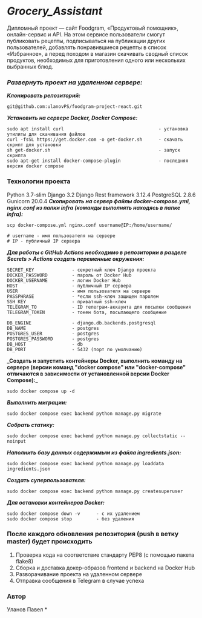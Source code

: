 # **_Grocery_Assistant_**

Дипломный проект — сайт Foodgram, «Продуктовый помощник», онлайн-сервис и API.
На этом сервисе пользователи смогут публиковать рецепты, подписываться на публикации других пользователей, добавлять понравившиеся рецепты в список «Избранное», а перед походом в магазин скачивать сводный список продуктов, необходимых для приготовления одного или нескольких выбранных блюд.

### _Развернуть проект на удаленном сервере:_

**_Клонировать репозиторий:_**

```
git@github.com:ulanovPS/foodgram-project-react.git
```

**_Установить на сервере Docker, Docker Compose:_**

```
sudo apt install curl                                   - установка утилиты для скачивания файлов
curl -fsSL https://get.docker.com -o get-docker.sh      - скачать скрипт для установки
sh get-docker.sh                                        - запуск скрипта
sudo apt-get install docker-compose-plugin              - последняя версия docker compose
```

### Технологии проекта

Python 3.7-slim
Django 3.2
Django Rest framework 3.12.4
PostgreSQL 2.8.6
Gunicorn 20.0.4
**_Скопировать на сервер файлы docker-compose.yml, nginx.conf из папки infra (команды выполнять находясь в папке infra):_**

```
scp docker-compose.yml nginx.conf username@IP:/home/username/

# username - имя пользователя на сервере
# IP - публичный IP сервера
```

**_Для работы с GitHub Actions необходимо в репозитории в разделе Secrets > Actions создать переменные окружения:_**

```
SECRET_KEY              - секретный ключ Django проекта
DOCKER_PASSWORD         - пароль от Docker Hub
DOCKER_USERNAME         - логин Docker Hub
HOST                    - публичный IP сервера
USER                    - имя пользователя на сервере
PASSPHRASE              - *если ssh-ключ защищен паролем
SSH_KEY                 - приватный ssh-ключ
TELEGRAM_TO             - ID телеграм-аккаунта для посылки сообщения
TELEGRAM_TOKEN          - токен бота, посылающего сообщение

DB_ENGINE               - django.db.backends.postgresql
DB_NAME                 - postgres
POSTGRES_USER           - postgres
POSTGRES_PASSWORD       - postgres
DB_HOST                 - db
DB_PORT                 - 5432 (порт по умолчанию)
```

**_Создать и запустить контейнеры Docker, выполнить команду на сервере (версии команд "docker compose" или "docker-compose" отличаются в зависимости от установленной версии Docker Compose):**_

```
sudo docker compose up -d
```

**_Выполнить миграции:_**

```
sudo docker compose exec backend python manage.py migrate
```

**_Собрать статику:_**

```
sudo docker compose exec backend python manage.py collectstatic --noinput
```

**_Наполнить базу данных содержимым из файла ingredients.json:_**

```
sudo docker compose exec backend python manage.py loaddata ingredients.json
```

**_Создать суперпользователя:_**

```
sudo docker compose exec backend python manage.py createsuperuser
```

**_Для остановки контейнеров Docker:_**

```
sudo docker compose down -v      - с их удалением
sudo docker compose stop         - без удаления
```

### После каждого обновления репозитория (push в ветку master) будет происходить

1. Проверка кода на соответствие стандарту PEP8 (с помощью пакета flake8)
2. Сборка и доставка докер-образов frontend и backend на Docker Hub
3. Разворачивание проекта на удаленном сервере
4. Отправка сообщения в Telegram в случае успеха

### Автор

Уланов Павел *